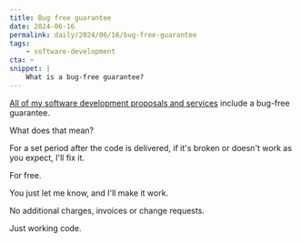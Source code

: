 ```yaml
---
title: Bug free guarantee
date: 2024-06-16
permalink: daily/2024/06/16/bug-free-guarantee
tags:
    - software-development
cta: ~
snippet: |
    What is a bug-free guarantee?
---
```


[All of my software development proposals and services][0] include a bug-free guarantee.

What does that mean?

For a set period after the code is delivered, if it's broken or doesn't work as you expect, I'll fix it.

For free.

You just let me know, and I'll make it work.

No additional charges, invoices or change requests.

Just working code.

[0]: {{site.url}}/pricing
